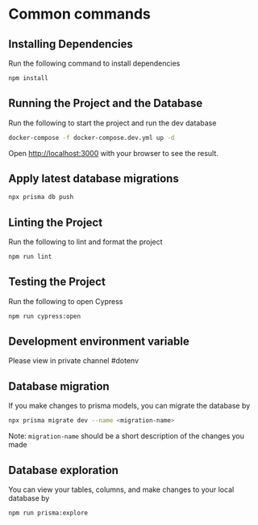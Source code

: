 # Common commands

## Installing Dependencies

Run the following command to install dependencies

```bash
npm install
```

## Running the Project and the Database

Run the following to start the project and run the dev database

```bash
docker-compose -f docker-compose.dev.yml up -d
```

Open [http://localhost:3000](http://localhost:3000) with your browser to see the result.

## Apply latest database migrations

```bash
npx prisma db push
```

## Linting the Project

Run the following to lint and format the project

```bash
npm run lint
```

## Testing the Project

Run the following to open Cypress

```bash
npm run cypress:open
```

## Development environment variable

Please view in private channel #dotenv

## Database migration

If you make changes to prisma models, you can migrate the database by

```bash
npx prisma migrate dev --name <migration-name>
```

Note: `migration-name` should be a short description of the changes you made

## Database exploration

You can view your tables, columns, and make changes to your local database by

```bash
npm run prisma:explore
```
